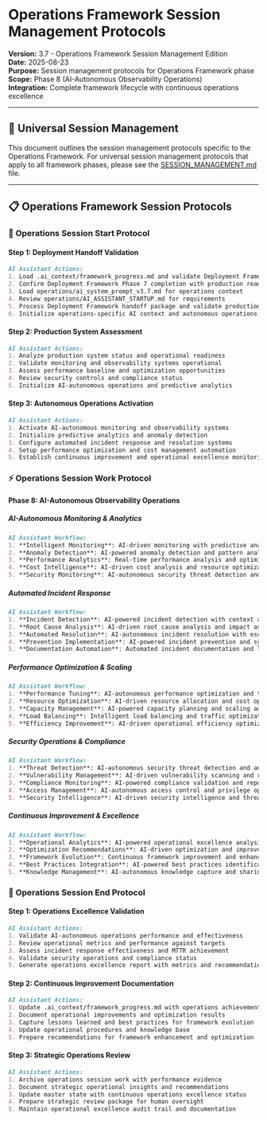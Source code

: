 # Operations Framework Session Management Protocols

**Version:** 3.7 - Operations Framework Session Management Edition  
**Date:** 2025-08-23  
**Purpose:** Session management protocols for Operations Framework phase  
**Scope:** Phase 8 (AI-Autonomous Observability Operations)  
**Integration:** Complete framework lifecycle with continuous operations excellence  

---

## 🎯 **Universal Session Management**

This document outlines the session management protocols specific to the Operations Framework. For universal session management protocols that apply to all framework phases, please see the [SESSION_MANAGEMENT.md](../SESSION_MANAGEMENT.md) file.

---

## 📋 **Operations Framework Session Protocols**

### **🚀 Operations Session Start Protocol**

#### **Step 1: Deployment Handoff Validation**
```markdown
AI Assistant Actions:
1. Load .ai_context/framework_progress.md and validate Deployment Framework completion
2. Confirm Deployment Framework Phase 7 completion with production readiness
3. Load operations/ai_system_prompt_v3.7.md for operations context
4. Review operations/AI_ASSISTANT_STARTUP.md for requirements
5. Process Deployment Framework handoff package and validate production systems
6. Initialize operations-specific AI context and autonomous operations
```

#### **Step 2: Production System Assessment**
```markdown
AI Assistant Actions:
1. Analyze production system status and operational readiness
2. Validate monitoring and observability systems operational
3. Assess performance baseline and optimization opportunities
4. Review security controls and compliance status
5. Initialize AI-autonomous operations and predictive analytics
```

#### **Step 3: Autonomous Operations Activation**
```markdown
AI Assistant Actions:
1. Activate AI-autonomous monitoring and observability systems
2. Initialize predictive analytics and anomaly detection
3. Configure automated incident response and resolution systems
4. Setup performance optimization and cost management automation
5. Establish continuous improvement and operational excellence monitoring
```

### **⚡ Operations Session Work Protocol**

#### **Phase 8: AI-Autonomous Observability Operations**

##### **AI-Autonomous Monitoring & Analytics**
```markdown
AI Assistant Workflow:
1. **Intelligent Monitoring**: AI-driven monitoring with predictive analytics
2. **Anomaly Detection**: AI-powered anomaly detection and pattern analysis
3. **Performance Analytics**: Real-time performance analysis and optimization
4. **Cost Intelligence**: AI-driven cost analysis and resource optimization
5. **Security Monitoring**: AI-autonomous security threat detection and response
```

##### **Automated Incident Response**
```markdown
AI Assistant Workflow:
1. **Incident Detection**: AI-powered incident detection with context analysis
2. **Root Cause Analysis**: AI-driven root cause analysis and impact assessment
3. **Automated Resolution**: AI-autonomous incident resolution with escalation protocols
4. **Prevention Implementation**: AI-powered incident prevention and system optimization
5. **Documentation Automation**: Automated incident documentation and learning
```

##### **Performance Optimization & Scaling**
```markdown
AI Assistant Workflow:
1. **Performance Tuning**: AI-autonomous performance optimization and tuning
2. **Resource Optimization**: AI-driven resource allocation and cost optimization
3. **Capacity Management**: AI-powered capacity planning and scaling automation
4. **Load Balancing**: Intelligent load balancing and traffic optimization
5. **Efficiency Improvement**: AI-driven operational efficiency optimization
```

##### **Security Operations & Compliance**
```markdown
AI Assistant Workflow:
1. **Threat Detection**: AI-autonomous security threat detection and analysis
2. **Vulnerability Management**: AI-driven vulnerability scanning and remediation
3. **Compliance Monitoring**: AI-powered compliance validation and reporting
4. **Access Management**: AI-autonomous access control and privilege optimization
5. **Security Intelligence**: AI-driven security intelligence and threat response
```

##### **Continuous Improvement & Excellence**
```markdown
AI Assistant Workflow:
1. **Operational Analytics**: AI-powered operational excellence analysis
2. **Optimization Recommendations**: AI-driven optimization and improvement suggestions
3. **Framework Evolution**: Continuous framework improvement and enhancement
4. **Best Practices Integration**: AI-powered best practices identification and implementation
5. **Knowledge Management**: AI-autonomous knowledge capture and sharing
```

### **🏁 Operations Session End Protocol**

#### **Step 1: Operations Excellence Validation**
```markdown
AI Assistant Actions:
1. Validate AI-autonomous operations performance and effectiveness
2. Review operational metrics and performance against targets
3. Assess incident response effectiveness and MTTR achievement
4. Validate security operations and compliance status
5. Generate operations excellence report with metrics and recommendations
```

#### **Step 2: Continuous Improvement Documentation**
```markdown
AI Assistant Actions:
1. Update .ai_context/framework_progress.md with operations achievements
2. Document operational improvements and optimization results
3. Capture lessons learned and best practices for framework evolution
4. Update operational procedures and knowledge base
5. Prepare recommendations for framework enhancement and optimization
```

#### **Step 3: Strategic Operations Review**
```markdown
AI Assistant Actions:
1. Archive operations session work with performance evidence
2. Document strategic operational insights and recommendations
3. Update master state with continuous operations excellence status
4. Prepare strategic review package for human oversight
5. Maintain operational excellence audit trail and documentation
```